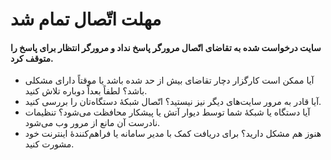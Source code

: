 
# مهلت اتّصال تمام شد

#### سایت درخواست شده به تقاضای اتّصال مرورگر پاسخ نداد و مرورگر انتظار برای پاسخ را متوقف کرد.

-   آیا ممکن است کارگزار دچار تقاضای بیش از حد شده باشد یا موقتاً دارای مشکلی باشد؟ لطفاً بعداً دوباره تلاش کنید.
-    آیا قادر به مرور سایت‌های دیگر نیز نیستید؟ اتّصال شبکهٔ دستگاه‌تان را بررسی کنید.
-    آیا دستگاه یا شبکهٔ شما توسط دیوار آتش یا پیشکار محافظت می‌شود؟ تنظیمات نادرست آن مانع از مرور وب می‌شود.
-    هنوز هم مشکل دارید؟ برای دریافت کمک با مدیر سامانه یا فراهم‌کنندهٔ اینترنت خود مشورت کنید.

